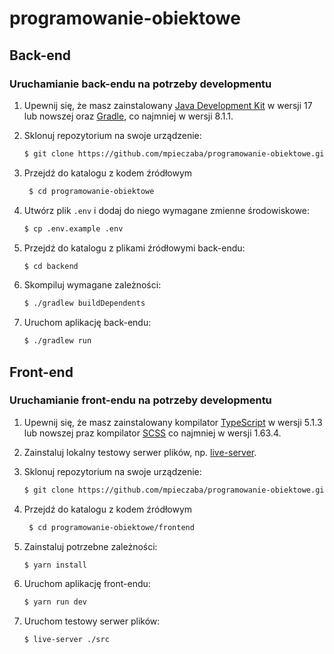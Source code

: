 # programowanie-obiektowe

## Back-end

### Uruchamianie back-endu na potrzeby developmentu

1. Upewnij się, że masz zainstalowany [Java Development Kit](https://openjdk.org/) w wersji 17 lub nowszej oraz [Gradle](https://gradle.org/), co najmniej w wersji 8.1.1.

2. Sklonuj repozytorium na swoje urządzenie:

   ```bash
   $ git clone https://github.com/mpieczaba/programowanie-obiektowe.git
   ```

3. Przejdź do katalogu z kodem źródłowym

   ```bash
    $ cd programowanie-obiektowe
   ```

4. Utwórz plik `.env` i dodaj do niego wymagane zmienne środowiskowe:

   ```bash
   $ cp .env.example .env
   ```

5. Przejdź do katalogu z plikami źródłowymi back-endu:

   ```bash
   $ cd backend
   ```

6. Skompiluj wymagane zależności:

   ```bash
   $ ./gradlew buildDependents
   ```

7. Uruchom aplikację back-endu:

   ```bash
   $ ./gradlew run
   ```

## Front-end

### Uruchamianie front-endu na potrzeby developmentu

1. Upewnij się, że masz zainstalowany kompilator [TypeScript](https://www.typescriptlang.org/) w wersji 5.1.3 lub nowszej praz kompilator [SCSS](https://sass-lang.com/) co najmniej w wersji 1.63.4.

2. Zainstaluj lokalny testowy serwer plików, np. [live-server](https://github.com/tapio/live-server).

3. Sklonuj repozytorium na swoje urządzenie:

   ```bash
   $ git clone https://github.com/mpieczaba/programowanie-obiektowe.git
   ```

4. Przejdź do katalogu z kodem źródłowym

   ```bash
    $ cd programowanie-obiektowe/frontend
   ```

5. Zainstaluj potrzebne zależności:

   ```bash
   $ yarn install

   ```

6. Uruchom aplikację front-endu:

   ```bash
   $ yarn run dev
   ```

7. Uruchom testowy serwer plików:

   ```bash
   $ live-server ./src
   ```

